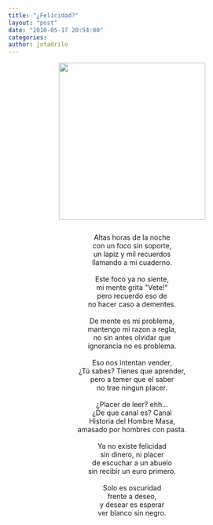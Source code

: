 ```yaml
---
title: "¿Felicidad?"
layout: "post"
date: "2010-05-17 20:54:00"
categories:
author: jotadrilo
---
```


<div class="css-full-post-content js-full-post-content">
<a onblur="try {parent.deselectBloggerImageGracefully();} catch(e) {}" href="{{ site.url }}/assets/images/DSC01770+copia.jpg"><img style="display: block; margin: 0px auto 10px; text-align: center; cursor: pointer; width: 298px; height: 320px;" src="{{ site.url }}/assets/images/DSC01770+copia.jpg" alt=""id="BLOGGER_PHOTO_ID_5472346411079006898" border="0" /></a><br /><div style="text-align: center;">Altas horas de la noche<br />con un foco sin soporte,<br />un lapiz y mil recuerdos<br />llamando a mi cuaderno.<br /><br />Este foco ya no siente,<br />mi mente grita "Vete!"<br />pero recuerdo eso de<br />no hacer caso a dementes.<br /><br />De mente es mi problema,<br />mantengo mi razon a regla,<br />no sin antes olvidar que<br />ignorancia no es problema.<br /><br />Eso nos intentan vender,<br />¿Tú sabes? Tienes que aprender,<br />pero a temer que el saber<br />no trae ningun placer.<br /><br />¿Placer de leer? ehh...<br />¿De que canal es? Canal<br />Historia del Hombre Masa,<br />amasado por hombres con pasta.<br /><br />Ya no existe felicidad<br />sin dinero, ni placer<br />de escuchar a un abuelo<br />sin recibir un euro primero.<br /><br />Solo es oscuridad<br />frente a deseo,<br />y desear es esperar<br />ver blanco sin negro.<br /><br /></div>
</div>
